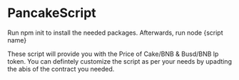 # PancakeScript
Run npm init to install the needed packages. 
Afterwards, run node {script name}

These script will provide you with the Price of Cake/BNB & Busd/BNB lp token.
You can defintely customize the script as per your needs by upadting the abis of the contract you needed.
